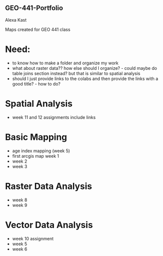 ## GEO-441-Portfolio
Alexa Kast

Maps created for GEO 441 class

# Need:
* to know how to make a folder and organize my work
* what about raster data?? how else should I organize? - could maybe do table joins section instead? but that is similar to spatial analysis
* should I just provide links to the colabs and then provide the links with a good title? - how to do?


# Spatial Analysis
* week 11 and 12 assignments include links
  
# Basic Mapping
* age index mapping (week 5)
* first arcgis map week 1
* week 2
* week 3


# Raster Data Analysis
* week 8
* week 9

# Vector Data Analysis
* week 10 assignment
* week 5
* week 6
